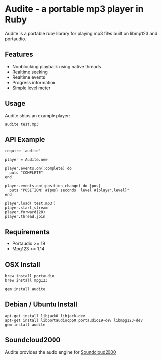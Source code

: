 Audite - a portable mp3 player in Ruby
======================================

Audite is a portable ruby library for playing mp3 files built on
libmp123 and portaudio.

## Features

* Nonblocking playback using native threads
* Realtime seeking
* Realtime events
* Progress information
* Simple level meter

## Usage

Audite ships an example player:

```
audite test.mp3
```

## API Example

```
require 'audite'

player = Audite.new

player.events.on(:complete) do
  puts "COMPLETE"
end

player.events.on(:position_change) do |pos|
  puts "POSITION: #{pos} seconds  level #{player.level}"
end

player.load('test.mp3')
player.start_stream
player.forward(20)
player.thread.join

```

## Requirements

* Portaudio >= 19
* Mpg123 >= 1.14

## OSX Install

```
brew install portaudio
brew install mpg123

gem install audite
```


## Debian / Ubuntu Install
```
apt-get install libjack0 libjack-dev
apt-get install libportaudiocpp0 portaudio19-dev libmpg123-dev
gem install audite
```

## Soundcloud2000

Audite provides the audio engine for [Soundcloud2000][1]

[1]: https://github.com/grobie/soundcloud2000
